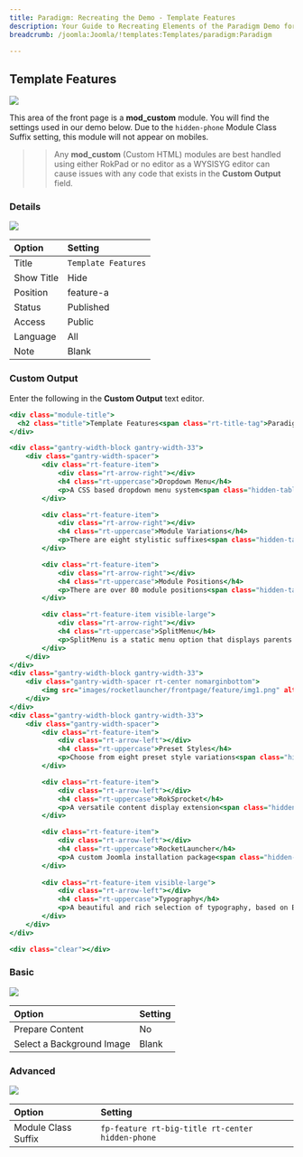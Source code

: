 ```yaml
---
title: Paradigm: Recreating the Demo - Template Features
description: Your Guide to Recreating Elements of the Paradigm Demo for Joomla
breadcrumb: /joomla:Joomla/!templates:Templates/paradigm:Paradigm

---
```


Template Features
-----

![][demo]

This area of the front page is a **mod_custom** module. You will find the settings used in our demo below. Due to the `hidden-phone` Module Class Suffix setting, this module will not appear on mobiles.

>> Any **mod_custom** (Custom HTML) modules are best handled using either RokPad or no editor as a WYSISYG editor can cause issues with any code that exists in the **Custom Output** field.

### Details

![][demo2]

| Option     | Setting             |  
| :--------- | :------------------ |  
| Title      | `Template Features` |  
| Show Title | Hide                |  
| Position   | feature-a           |  
| Status     | Published           |  
| Access     | Public              |  
| Language   | All                 |  
| Note       | Blank               |  

### Custom Output

Enter the following in the **Custom Output** text editor.

~~~ .html
<div class="module-title">
  <h2 class="title">Template Features<span class="rt-title-tag">Paradigm provides the tools you need to setup your website with ease.</span></h2>
</div>

<div class="gantry-width-block gantry-width-33">
	<div class="gantry-width-spacer">
		<div class="rt-feature-item">
			<div class="rt-arrow-right"></div>
			<h4 class="rt-uppercase">Dropdown Menu</h4>
			<p>A CSS based dropdown menu system<span class="hidden-tablet">, with numerous advanced features such as inline modules and multiple columns</span>.</p>
		</div>

		<div class="rt-feature-item">
			<div class="rt-arrow-right"></div>
			<h4 class="rt-uppercase">Module Variations</h4>
			<p>There are eight stylistic suffixes<span class="hidden-tablet">, to provide individual module styling, as well as several structural suffixes</span>.</p>
		</div>

		<div class="rt-feature-item">
			<div class="rt-arrow-right"></div>
			<h4 class="rt-uppercase">Module Positions</h4>
			<p>There are over 80 module positions<span class="hidden-tablet">, most split into rows of 6, each with adjustable widths, globally or per menu item</span>.</p>
		</div>	

		<div class="rt-feature-item visible-large">
			<div class="rt-arrow-right"></div>
			<h4 class="rt-uppercase">SplitMenu</h4>
			<p>SplitMenu is a static menu option that displays parents in the header and children in the sidebar, as configurable.</p>
		</div>						
	</div>
</div>
<div class="gantry-width-block gantry-width-33">
	<div class="gantry-width-spacer rt-center nomarginbottom">
		<img src="images/rocketlauncher/frontpage/feature/img1.png" alt="image" />
	</div>
</div>
<div class="gantry-width-block gantry-width-33">
	<div class="gantry-width-spacer">
		<div class="rt-feature-item">
			<div class="rt-arrow-left"></div>
			<h4 class="rt-uppercase">Preset Styles</h4>
			<p>Choose from eight preset style variations<span class="hidden-tablet">, with configurable options for text, link, accent, and background colors.</span></p>
		</div>

		<div class="rt-feature-item">
			<div class="rt-arrow-left"></div>
			<h4 class="rt-uppercase">RokSprocket</h4>
			<p>A versatile content display extension<span class="hidden-tablet">, with integrated styling in Paradigm, including the Features layout option</span>.</p>
		</div>

		<div class="rt-feature-item">
			<div class="rt-arrow-left"></div>
			<h4 class="rt-uppercase">RocketLauncher</h4>
			<p>A custom Joomla installation package<span class="hidden-tablet"> that installs a near equivalent of the demo onto your server</span>.</p>
		</div>
		
		<div class="rt-feature-item visible-large">
			<div class="rt-arrow-left"></div>
			<h4 class="rt-uppercase">Typography</h4>
			<p>A beautiful and rich selection of typography, based on Boostrap, to emphasise and embellish the content elements.</p>
		</div>
	</div>
</div>

<div class="clear"></div>
~~~

### Basic

![][demo3]

| Option                    | Setting |  
| :------------------------ | :------ |  
| Prepare Content           | No      |  
| Select a Background Image | Blank   |

### Advanced

![][demo4]

| Option              | Setting                                          |  
| :------------------ | :----------------------------------------------- |  
| Module Class Suffix | `fp-feature rt-big-title rt-center hidden-phone` |  

[demo]: assets/demo_3.jpeg
[demo2]: assets/template_1.jpeg
[demo3]: assets/template_2.jpeg
[demo4]: assets/template_3.jpeg
